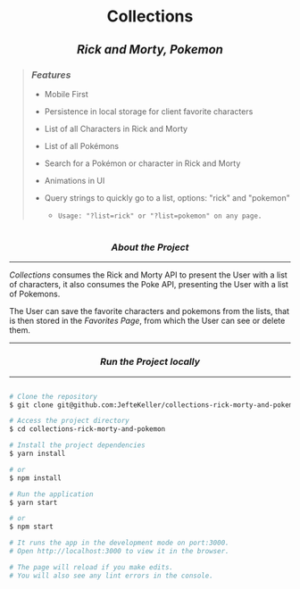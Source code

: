 # <h1 align="center">**Collections** </h1>

## <h2 align="center"> *Rick and Morty, Pokemon* </h2>

>### ***Features***
>
> - Mobile First
> - Persistence in local storage for client favorite characters
> - List of all Characters in Rick and Morty
> - List of all Pokémons
> - Search for a Pokémon or character in Rick and Morty
> - Animations in UI
> - Query strings to quickly go to a list, options: "rick" and  "pokemon"
> 
>   - ```Usage: "?list=rick" or "?list=pokemon" on any page.```
> #  



### <h3 align="center"> *About the Project* </h3>
***
*Collections* consumes the Rick and Morty API to present the User with a list of characters,
it also consumes the Poke API, presenting the User with a list of Pokemons.

The User can save the favorite characters and pokemons from the lists, that is then stored in the *Favorites Page*, from which the User can see or delete them.

***
### <h3 align="center"> *Run the Project locally* </h3>
***

``` Bash

# Clone the repository
$ git clone git@github.com:JefteKeller/collections-rick-morty-and-pokemon.git

# Access the project directory
$ cd collections-rick-morty-and-pokemon

# Install the project dependencies
$ yarn install

# or 
$ npm install

# Run the application
$ yarn start

# or 
$ npm start

# It runs the app in the development mode on port:3000.
# Open http://localhost:3000 to view it in the browser.

# The page will reload if you make edits.
# You will also see any lint errors in the console.

```
